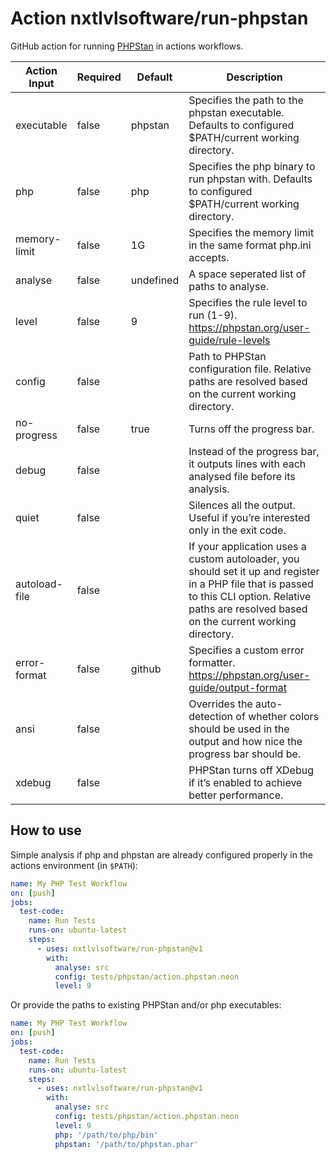 # Action nxtlvlsoftware/run-phpstan

GitHub action for running [PHPStan](https://github.com/phpstan/phpstan) in actions workflows.

| Action Input  | Required | Default   | Description                                                                                                                                                                                          |
|---------------|----------|-----------|------------------------------------------------------------------------------------------------------------------------------------------------------------------------------------------------------|
| executable    | false    | phpstan   | Specifies the path to the phpstan executable. Defaults to configured $PATH/current working directory.                                                                                                |
| php           | false    | php       | Specifies the php binary to run phpstan with. Defaults to configured $PATH/current working directory.                                                                                                |
| memory-limit  | false    | 1G        | Specifies the memory limit in the same format php.ini accepts.                                                                                                                                       |
| analyse       | false    | undefined | A space seperated list of paths to analyse.                                                                                                                                                          |
| level         | false    | 9         | Specifies the rule level to run (1-9). https://phpstan.org/user-guide/rule-levels                                                                                                                    |
| config        | false    |           | Path to PHPStan configuration file. Relative paths are resolved based on the current working directory.                                                                                              |
| no-progress   | false    | true      | Turns off the progress bar.                                                                                                                                                                          |
| debug         | false    |           | Instead of the progress bar, it outputs lines with each analysed file before its analysis.                                                                                                           |
| quiet         | false    |           | Silences all the output. Useful if you’re interested only in the exit code.                                                                                                                          |
| autoload-file | false    |           | If your application uses a custom autoloader, you should set it up and register in a PHP file that is passed to this CLI option. Relative paths are resolved based on the current working directory. |
| error-format  | false    | github    | Specifies a custom error formatter. https://phpstan.org/user-guide/output-format                                                                                                                     |
| ansi          | false    |           | Overrides the auto-detection of whether colors should be used in the output and how nice the progress bar should be.                                                                                 |
| xdebug        | false    |           | PHPStan turns off XDebug if it’s enabled to achieve better performance.                                                                                                                              |

## How to use
Simple analysis if php and phpstan are already configured properly in the actions environment (in `$PATH`):

```yml
name: My PHP Test Workflow
on: [push]
jobs:
  test-code:
    name: Run Tests
    runs-on: ubuntu-latest
    steps:
      - uses: nxtlvlsoftware/run-phpstan@v1
        with:
          analyse: src
          config: tests/phpstan/action.phpstan.neon
          level: 9
```

Or provide the paths to existing PHPStan and/or php executables:
```yml
name: My PHP Test Workflow
on: [push]
jobs:
  test-code:
    name: Run Tests
    runs-on: ubuntu-latest
    steps:
      - uses: nxtlvlsoftware/run-phpstan@v1
        with:
          analyse: src
          config: tests/phpstan/action.phpstan.neon
          level: 9
          php: '/path/to/php/bin'
          phpstan: '/path/to/phpstan.phar'
```
